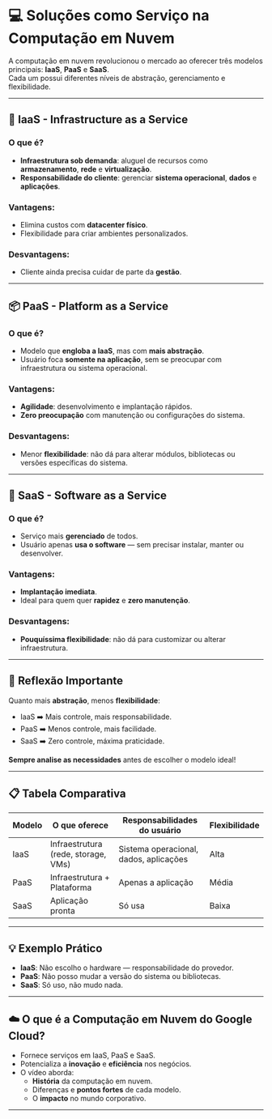 # &#x1F4BB; Soluções como Serviço na Computação em Nuvem

A computação em nuvem revolucionou o mercado ao oferecer três modelos principais: **IaaS**, **PaaS** e **SaaS**.  
Cada um possui diferentes níveis de abstração, gerenciamento e flexibilidade.

---

## &#x1F527; IaaS - Infrastructure as a Service

### O que é?
- **Infraestrutura sob demanda**: aluguel de recursos como **armazenamento**, **rede** e **virtualização**.
- **Responsabilidade do cliente**: gerenciar **sistema operacional**, **dados** e **aplicações**.

### Vantagens:
- Elimina custos com **datacenter físico**.
- Flexibilidade para criar ambientes personalizados.

### Desvantagens:
- Cliente ainda precisa cuidar de parte da **gestão**.

---

## &#x1F4E6; PaaS - Platform as a Service

### O que é?
- Modelo que **engloba a IaaS**, mas com **mais abstração**.
- Usuário foca **somente na aplicação**, sem se preocupar com infraestrutura ou sistema operacional.

### Vantagens:
- **Agilidade**: desenvolvimento e implantação rápidos.
- **Zero preocupação** com manutenção ou configurações do sistema.

### Desvantagens:
- Menor **flexibilidade**: não dá para alterar módulos, bibliotecas ou versões específicas do sistema.

---

## &#x1F4F1; SaaS - Software as a Service

### O que é?
- Serviço mais **gerenciado** de todos.
- Usuário apenas **usa o software** — sem precisar instalar, manter ou desenvolver.

### Vantagens:
- **Implantação imediata**.
- Ideal para quem quer **rapidez** e **zero manutenção**.

### Desvantagens:
- **Pouquíssima flexibilidade**: não dá para customizar ou alterar infraestrutura.

---

## &#x1F9D0; Reflexão Importante

Quanto mais **abstração**, menos **flexibilidade**:  
- IaaS ➡️ Mais controle, mais responsabilidade.  
- PaaS ➡️ Menos controle, mais facilidade.  
- SaaS ➡️ Zero controle, máxima praticidade.

**Sempre analise as necessidades** antes de escolher o modelo ideal!

---

## &#x1F4CB; Tabela Comparativa

| Modelo | O que oferece | Responsabilidades do usuário | Flexibilidade |
|--------|---------------|------------------------------|---------------|
| IaaS   | Infraestrutura (rede, storage, VMs) | Sistema operacional, dados, aplicações | Alta |
| PaaS   | Infraestrutura + Plataforma | Apenas a aplicação | Média |
| SaaS   | Aplicação pronta | Só usa | Baixa |

---

## &#x1F4A1; Exemplo Prático

- **IaaS**: Não escolho o hardware — responsabilidade do provedor.
- **PaaS**: Não posso mudar a versão do sistema ou bibliotecas.
- **SaaS**: Só uso, não mudo nada.

---

## &#x2601;&#xFE0F; O que é a Computação em Nuvem do Google Cloud?

- Fornece serviços em IaaS, PaaS e SaaS.
- Potencializa a **inovação** e **eficiência** nos negócios.
- O vídeo aborda:  
  - **História** da computação em nuvem.  
  - Diferenças e **pontos fortes** de cada modelo.  
  - O **impacto** no mundo corporativo.

---